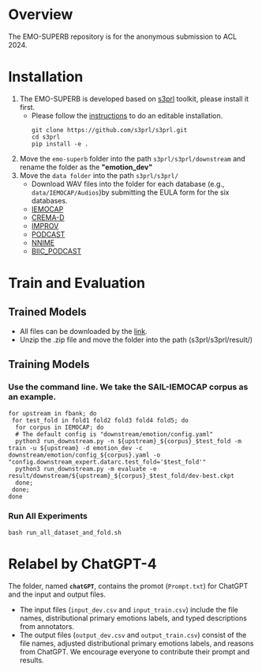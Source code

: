 # Overview
 The EMO-SUPERB repository is for the anonymous submission to ACL 2024.

 # Installation
 1. The EMO-SUPERB is developed based on [s3prl](https://github.com/s3prl/s3prl#installation) toolkit, please install it first.
    * Please follow the [instructions](https://s3prl.github.io/s3prl/tutorial/installation.html#editable-installation) to do an editable installation.
      ```
      git clone https://github.com/s3prl/s3prl.git
      cd s3prl
      pip install -e .
      ```
2. Move the ```emo-superb``` folder into the path ```s3prl/s3prl/downstream``` and rename the folder as the **"emotion_dev"**
3. Move the ```data folder``` into the path ```s3prl/s3prl/``` 
   * Download WAV files into the folder for each database (e.g., ```data/IEMOCAP/Audios```)by submitting the EULA form for the six databases.
   * [IEMOCAP](https://sail.usc.edu/iemocap/iemocap_release.htm)
   * [CREMA-D](https://github.com/CheyneyComputerScience/CREMA-D)
   * [IMPROV](https://ecs.utdallas.edu/research/researchlabs/msp-lab/MSP-Improv.html)
   * [PODCAST](https://ecs.utdallas.edu/research/researchlabs/msp-lab/MSP-Podcast.html)
   * [NNIME](https://biic.ee.nthu.edu.tw/open_resource_detail.php?id=61)
   * [BIIC_PODCAST](https://biic.ee.nthu.edu.tw/open_resource_detail.php?id=63)
# Train and Evaluation
## Trained Models
* All files can be downloaded by the [link](https://drive.google.com/file/d/15qjtVo46N944R5jRlFvKkIXBerwpjn3O/view?usp=sharing).
* Unzip the .zip file and move the folder into the path (s3prl/s3prl/result/)

## Training Models 
### Use the command line. We take the SAIL-IEMOCAP corpus as an example.
```
for upstream in fbank; do 
 for test_fold in fold1 fold2 fold3 fold4 fold5; do
  for corpus in IEMOCAP; do
  # The default config is "downstream/emotion/config.yaml"
  python3 run_downstream.py -n ${upstream}_${corpus}_$test_fold -m train -u ${upstream} -d emotion_dev -c downstream/emotion/config_${corpus}.yaml -o "config.downstream_expert.datarc.test_fold='$test_fold'"
  python3 run_downstream.py -m evaluate -e result/downstream/${upstream}_${corpus}_$test_fold/dev-best.ckpt
  done;
 done;
done
```

### Run All Experiments
```
bash run_all_dataset_and_fold.sh
```

# Relabel by ChatGPT-4
The folder, named **```chatGPT```**, contains the promot (```Prompt.txt```) for ChatGPT and the input and output files.
* The input files (```input_dev.csv``` and ```input_train.csv```) include the file names, distributional primary emotions labels, and typed descriptions from annotators.
* The output files (```output_dev.csv``` and ```output_train.csv```) consist of the file names, adjusted distributional primary emotions labels, and reasons from ChatGPT.
We encourage everyone to contribute their prompt and results.



